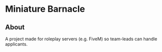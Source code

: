 # Miniature Barnacle

## About
A project made for roleplay servers (e.g. FiveM) so team-leads can handle applicants.